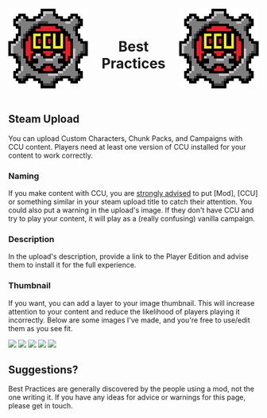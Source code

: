 ﻿<p align="left">
<img src="../Images/CCU_160x160.png" alt="CCU Logo" align="left">
<img src="../Images/CCU_160x160.png" alt="Yeah there are two, so what" align="right">
</p>

<h1 align="center">
<br>
Best Practices
</h1>
<br><br>

##			Steam Upload
You can upload Custom Characters, Chunk Packs, and Campaigns with CCU content. Players need at least one version of CCU installed for your content to work correctly. 

###				Naming
If you make content with CCU, you are <u>strongly advised</u> to put [Mod], [CCU] or something similar in your steam upload title to catch their attention. You could also put a warning in the upload's image. If they don't have CCU and try to play your content, it will play as a (really confusing) vanilla campaign.

###				Description
In the upload's description, provide a link to the Player Edition and advise them to install it for the full experience.

###				Thumbnail
If you want, you can add a layer to your image thumbnail. This will increase attention to your content and reduce the likelihood of players playing it incorrectly. Below are some images I've made, and you're free to use/edit them as you see fit.

<img src="../CCU/Images/CCU_16x16.png">
<img src="../CCU/Images/CCU_64x64.png">
<img src="../CCU/Images/CCU_Blue.png">
<img src="../CCU/Images/CCU_160x160.png">
<img src="../CCU/Images/CharacterFrame.png">

##			Suggestions?
Best Practices are generally discovered by the people using a mod, not the one writing it. If you have any ideas for advice or warnings for this page, please get in touch.